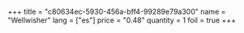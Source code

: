 +++
title = "c80634ec-5930-456a-bff4-99289e79a300"
name = "Wellwisher"
lang = ["es"]
price = "0.48"
quantity = 1
foil = true
+++
